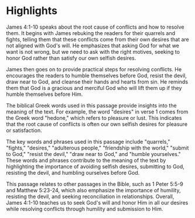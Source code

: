 # Highlights

James 4:1-10 speaks about the root cause of conflicts and how to resolve them. It begins with James rebuking the readers for their quarrels and fights, telling them that these conflicts come from their own desires that are not aligned with God's will. He emphasizes that asking God for what we want is not wrong, but we need to ask with the right motives, seeking to honor God rather than satisfy our own selfish desires.

James then goes on to provide practical steps for resolving conflicts. He encourages the readers to humble themselves before God, resist the devil, draw near to God, and cleanse their hands and hearts from sin. He reminds them that God is a gracious and merciful God who will lift them up if they humble themselves before Him.

The biblical Greek words used in this passage provide insights into the meaning of the text. For example, the word "desires" in verse 1 comes from the Greek word "hedone," which refers to pleasure or lust. This indicates that the root cause of conflicts is often our own selfish desires for pleasure or satisfaction.

The key words and phrases used in this passage include "quarrels," "fights," "desires," "adulterous people," "friendship with the world," "submit to God," "resist the devil," "draw near to God," and "humble yourselves." These words and phrases contribute to the meaning of the text by highlighting the importance of avoiding selfish desires, submitting to God, resisting the devil, and humbling ourselves before God.

This passage relates to other passages in the Bible, such as 1 Peter 5:5-9 and Matthew 5:23-24, which also emphasize the importance of humility, resisting the devil, and seeking reconciliation in relationships. Overall, James 4:1-10 teaches us to seek God's will and honor Him in all our desires while resolving conflicts through humility and submission to Him.